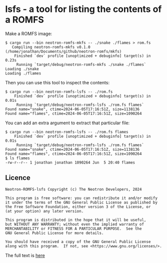 # lsfs - a tool for listing the contents of a ROMFS

Make a ROMFS image:

```console
$ cargo run --bin neotron-romfs-mkfs -- ./snake ./flames > rom.fs
   Compiling neotron-romfs-mkfs v0.1.0 (/home/jonathan/Documents/github/neotron-romfs/mkfs)
    Finished `dev` profile [unoptimized + debuginfo] target(s) in 0.23s
     Running `target/debug/neotron-romfs-mkfs ./snake ./flames`
Loading ./snake
Loading ./flames
```

Then you can use this tool to inspect the contents:

```console
$ cargo run --bin neotron-romfs-lsfs -- ./rom.fs
    Finished `dev` profile [unoptimized + debuginfo] target(s) in 0.01s
     Running `target/debug/neotron-romfs-lsfs ./rom.fs flames`
Found name="snake", ctime=2024-06-05T17:16:51Z, size=1138136
Found name="flames", ctime=2024-06-05T17:16:51Z, size=1090264
```

You can add an extra argument to extract that particular file:

```console
$ cargo run --bin neotron-romfs-lsfs -- ./rom.fs flames
    Finished `dev` profile [unoptimized + debuginfo] target(s) in 0.01s
     Running `target/debug/neotron-romfs-lsfs ./rom.fs flames`
Found name="snake", ctime=2024-06-05T17:16:51Z, size=1138136
Found name="flames", ctime=2024-06-05T17:16:51Z, size=1090264
$ ls flames
-rw-r--r-- 1 jonathan jonathan 1090264 Jun  5 20:40 flames
```

## Licence

```code
Neotron-ROMFS-lsfs Copyright (c) The Neotron Developers, 2024

This program is free software: you can redistribute it and/or modify
it under the terms of the GNU General Public License as published by
the Free Software Foundation, either version 3 of the License, or
(at your option) any later version.

This program is distributed in the hope that it will be useful,
but WITHOUT ANY WARRANTY; without even the implied warranty of
MERCHANTABILITY or FITNESS FOR A PARTICULAR PURPOSE.  See the
GNU General Public License for more details.

You should have received a copy of the GNU General Public License
along with this program.  If not, see <https://www.gnu.org/licenses/>.
```

The full text is [here](../GPL-3.0-or-later.txt)
